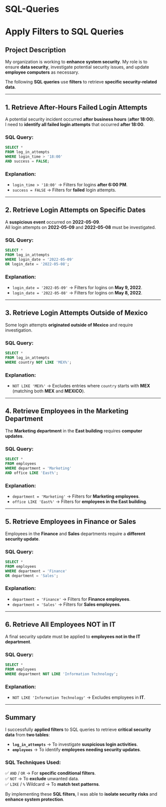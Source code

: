 # SQL-Queries

# Apply Filters to SQL Queries

## **Project Description**

My organization is working to **enhance system security**. My role is to ensure **data security**, investigate potential security issues, and update **employee computers** as necessary.

The following **SQL queries** use **filters** to retrieve **specific security-related data**.

---

## **1. Retrieve After-Hours Failed Login Attempts**

A potential security incident occurred **after business hours** (**after 18:00**).  
I need to **identify all failed login attempts** that occurred **after 18:00**.

### **SQL Query:**
```sql
SELECT * 
FROM log_in_attempts 
WHERE login_time > '18:00' 
AND success = FALSE;
```

### **Explanation:**
- `login_time > '18:00'` → Filters for logins **after 6:00 PM**.
- `success = FALSE` → Filters for **failed** login attempts.

---

## **2. Retrieve Login Attempts on Specific Dates**

A **suspicious event** occurred on **2022-05-09**.  
All login attempts on **2022-05-09** and **2022-05-08** must be investigated.

### **SQL Query:**
```sql
SELECT * 
FROM log_in_attempts 
WHERE login_date = '2022-05-09' 
OR login_date = '2022-05-08';
```

### **Explanation:**
- `login_date = '2022-05-09'` → Filters for logins on **May 9, 2022**.
- `login_date = '2022-05-08'` → Filters for logins on **May 8, 2022**.

---

## **3. Retrieve Login Attempts Outside of Mexico**

Some login attempts **originated outside of Mexico** and require investigation.

### **SQL Query:**
```sql
SELECT * 
FROM log_in_attempts 
WHERE country NOT LIKE 'MEX%';
```

### **Explanation:**
- `NOT LIKE 'MEX%'` → Excludes entries where `country` starts with **MEX** (matching both **MEX** and **MEXICO**).

---

## **4. Retrieve Employees in the Marketing Department**

The **Marketing department** in the **East building** requires **computer updates**.

### **SQL Query:**
```sql
SELECT * 
FROM employees 
WHERE department = 'Marketing' 
AND office LIKE 'East%';
```

### **Explanation:**
- `department = 'Marketing'` → Filters for **Marketing employees**.
- `office LIKE 'East%'` → Filters for **employees in the East building**.

---

## **5. Retrieve Employees in Finance or Sales**

Employees in the **Finance** and **Sales** departments require a **different security update**.

### **SQL Query:**
```sql
SELECT * 
FROM employees 
WHERE department = 'Finance' 
OR department = 'Sales';
```

### **Explanation:**
- `department = 'Finance'` → Filters for **Finance employees**.
- `department = 'Sales'` → Filters for **Sales employees**.

---

## **6. Retrieve All Employees NOT in IT**

A final security update must be applied to **employees not in the IT department**.

### **SQL Query:**
```sql
SELECT * 
FROM employees 
WHERE department NOT LIKE 'Information Technology';
```

### **Explanation:**
- `NOT LIKE 'Information Technology'` → Excludes employees in **IT**.

---

## **Summary**

I successfully **applied filters** to SQL queries to retrieve **critical security data** from **two tables**:  
- **`log_in_attempts`** → To investigate **suspicious login activities**.
- **`employees`** → To identify **employees needing security updates**.

### **SQL Techniques Used:**
✅ `AND` / `OR` → For **specific conditional filters**.  
✅ `NOT` → To **exclude** unwanted data.  
✅ `LIKE` / `%` Wildcard → To **match text patterns**.  

By implementing these **SQL filters**, I was able to **isolate security risks** and **enhance system protection**.
